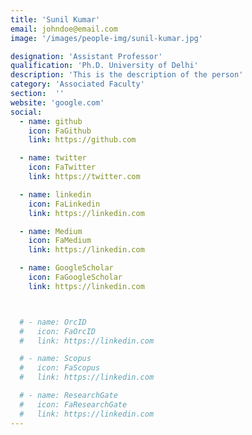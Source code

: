 ```yaml
---
title: 'Sunil Kumar'
email: johndoe@email.com
image: '/images/people-img/sunil-kumar.jpg'

designation: 'Assistant Professor'
qualification: 'Ph.D. University of Delhi'
description: 'This is the description of the person'
category: 'Associated Faculty'
section:  ''
website: 'google.com'
social:
  - name: github
    icon: FaGithub
    link: https://github.com

  - name: twitter
    icon: FaTwitter
    link: https://twitter.com

  - name: linkedin
    icon: FaLinkedin
    link: https://linkedin.com

  - name: Medium
    icon: FaMedium
    link: https://linkedin.com

  - name: GoogleScholar
    icon: FaGoogleScholar
    link: https://linkedin.com



  # - name: OrcID
  #   icon: FaOrcID
  #   link: https://linkedin.com

  # - name: Scopus
  #   icon: FaScopus
  #   link: https://linkedin.com

  # - name: ResearchGate
  #   icon: FaResearchGate
  #   link: https://linkedin.com
---
```

